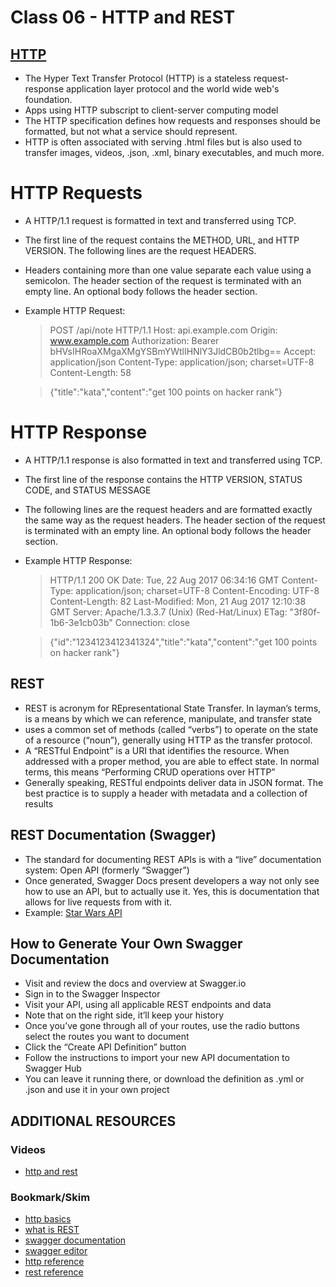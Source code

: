 # Class 06 - HTTP and REST 

## [HTTP](https://tools.ietf.org/html/rfc7231)
- The Hyper Text Transfer Protocol (HTTP) is a stateless request-response application layer protocol and the world wide web's foundation.
- Apps using HTTP subscript to client-server computing model 
- The HTTP specification defines how requests and responses should be formatted, but not what a service should represent.
- HTTP is often associated with serving .html files but is also used to transfer images, videos, .json, .xml, binary executables, and much more.

# HTTP Requests 
- A HTTP/1.1 request is formatted in text and transferred using TCP.
- The first line of the request contains the METHOD, URL, and HTTP VERSION. The following lines are the request HEADERS.
- Headers containing more than one value separate each value using a semicolon. The header section of the request is terminated with an empty line. An optional body follows the header section.
- Example HTTP Request: 
    > POST /api/note HTTP/1.1 
    > Host: api.example.com
    > Origin: www.example.com
    > Authorization: Bearer bHVsIHRoaXMgaXMgYSBmYWtlIHNlY3JldCB0b2tlbg==
    > Accept: application/json
    > Content-Type: application/json; charset=UTF-8
    > Content-Length: 58

    >  {"title":"kata","content":"get 100 points on hacker rank"}  

# HTTP Response 
- A HTTP/1.1 response is also formatted in text and transferred using TCP. 
- The first line of the response contains the HTTP VERSION, STATUS CODE, and STATUS MESSAGE
-  The following lines are the request headers and are formatted exactly the same way as the request headers. The header section of the request is terminated with an empty line. An optional body follows the header section.
- Example HTTP Response: 
    > HTTP/1.1 200 OK
    > Date: Tue, 22 Aug 2017 06:34:16 GMT
    > Content-Type: application/json; charset=UTF-8
    > Content-Encoding: UTF-8
    > Content-Length: 82
    > Last-Modified: Mon, 21 Aug 2017 12:10:38 GMT
    > Server: Apache/1.3.3.7 (Unix) (Red-Hat/Linux)
    > ETag: "3f80f-1b6-3e1cb03b"
    > Connection: close

    > {"id":"1234123412341324","title":"kata","content":"get 100 points on hacker rank"}


## REST 
- REST is acronym for REpresentational State Transfer. In layman’s terms, is a means by which we can reference, manipulate, and transfer state
- uses a common set of methods (called “verbs”) to operate on the state of a resource (“noun”), generally using HTTP as the transfer protocol.
- A “RESTful Endpoint” is a URI that identifies the resource. When addressed with a proper method, you are able to effect state. In normal terms, this means “Performing CRUD operations over HTTP”
- Generally speaking, RESTful endpoints deliver data in JSON format. The best practice is to supply a header with metadata and a collection of results

## REST Documentation (Swagger)
- The standard for documenting REST APIs is with a “live” documentation system: Open API (formerly “Swagger”)
- Once generated, Swagger Docs present developers a way not only see how to use an API, but to actually use it. Yes, this is documentation that allows for live requests from with it.
- Example: [Star Wars API](https://app.swaggerhub.com/apis/ahardia/swapi/1.0.0#/)

## How to Generate Your Own Swagger Documentation 
- Visit and review the docs and overview at Swagger.io
- Sign in to the Swagger Inspector
- Visit your API, using all applicable REST endpoints and data
- Note that on the right side, it’ll keep your history
- Once you’ve gone through all of your routes, use the radio buttons select the routes you want to document
- Click the “Create API Definition” button
- Follow the instructions to import your new API documentation to Swagger Hub
- You can leave it running there, or download the definition as .yml or .json and use it in your own project

## ADDITIONAL RESOURCES 
### Videos 
- [http and rest](https://www.youtube.com/watch?v=Q-BpqyOT3a8)

### Bookmark/Skim 
- [http basics](https://code.tutsplus.com/tutorials/http-the-protocol-every-web-developer-must-know-part-1--net-31177)
- [what is REST](https://restfulapi.net/)
- [swagger documentation](https://swagger.io/docs/)
- [swagger editor](https://editor.swagger.io/)
- [http reference](https://code-maze.com/the-http-reference/)
- [rest reference](https://www.restapitutorial.com/lessons/httpmethods.html)
